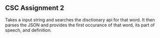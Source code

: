 ## CSC Assignment 2
Takes a input string and searches the disctionary api for that word. It then parses the JSON and provides the first occurance of that word, its part of speech, and definition.
